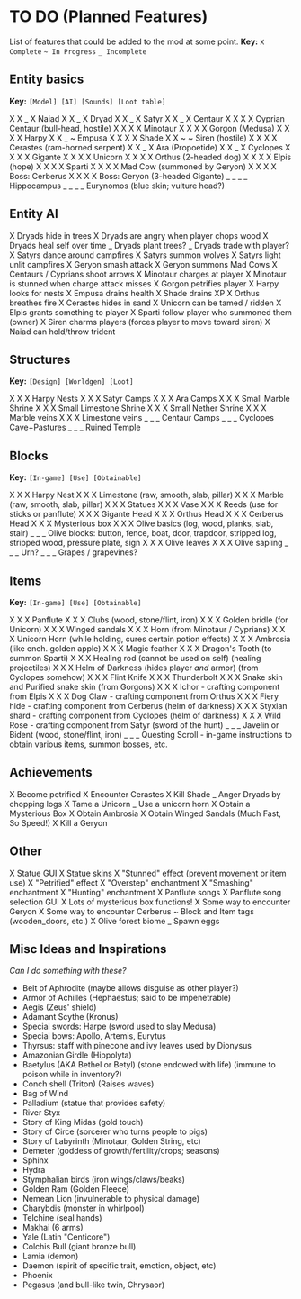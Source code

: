 # TO DO (Planned Features)

List of features that could be added to the mod at some point.
__Key:__
`X Complete` `~ In Progress` `_ Incomplete`

## Entity basics

__Key:__
`[Model] [AI] [Sounds] [Loot table]`

X X _ X Naiad
X X _ X Dryad
X X _ X Satyr
X X _ X Centaur
X X X X Cyprian Centaur (bull-head, hostile)
X X X X Minotaur
X X X X Gorgon (Medusa)
X X X X Harpy
X X _ ~ Empusa
X X X X Shade
X X ~ ~ Siren (hostile)
X X X X Cerastes (ram-horned serpent)
X X _ X Ara (Propoetide)
X X _ X Cyclopes
X X X X Gigante
X X X X Unicorn
X X X X Orthus (2-headed dog)
X X X X Elpis (hope)
X X X X Sparti
X X X X Mad Cow (summoned by Geryon)
X X X X Boss: Cerberus
X X X X Boss: Geryon (3-headed Gigante)
_ _ _ _ Hippocampus
_ _ _ _ Eurynomos (blue skin; vulture head?)


## Entity AI

X Dryads hide in trees
X Dryads are angry when player chops wood
X Dryads heal self over time
_ Dryads plant trees?
_ Dryads trade with player?
X Satyrs dance around campfires
X Satyrs summon wolves
X Satyrs light unlit campfires
X Geryon smash attack
X Geryon summons Mad Cows
X Centaurs / Cyprians shoot arrows
X Minotaur charges at player
X Minotaur is stunned when charge attack misses
X Gorgon petrifies player
X Harpy looks for nests
X Empusa drains health
X Shade drains XP
X Orthus breathes fire
X Cerastes hides in sand
X Unicorn can be tamed / ridden
X Elpis grants something to player
X Sparti follow player who summoned them (owner)
X Siren charms players (forces player to move toward siren)
X Naiad can hold/throw trident

## Structures

__Key:__
`[Design] [Worldgen] [Loot]`

X X X Harpy Nests
X X X Satyr Camps
X X X Ara Camps
X X X Small Marble Shrine
X X X Small Limestone Shrine
X X X Small Nether Shrine
X X X Marble veins
X X X Limestone veins
_ _ _ Centaur Camps
_ _ _ Cyclopes Cave+Pastures
_ _ _ Ruined Temple

## Blocks

__Key:__
`[In-game] [Use] [Obtainable]`

X X X Harpy Nest
X X X Limestone (raw, smooth, slab, pillar)
X X X Marble (raw, smooth, slab, pillar)
X X X Statues
X X X Vase
X X X Reeds (use for sticks or panflute)
X X X Gigante Head
X X X Orthus Head
X X X Cerberus Head
X X X Mysterious box
X X X Olive basics (log, wood, planks, slab, stair)
_ _ _ Olive blocks: button, fence, boat, door, trapdoor, stripped log, stripped wood, pressure plate, sign
X X X Olive leaves
X X X Olive sapling
_ _ _ Urn?
_ _ _ Grapes / grapevines?

## Items

__Key:__
`[In-game] [Use] [Obtainable]`

X X X Panflute
X X X Clubs (wood, stone/flint, iron)
X X X Golden bridle (for Unicorn)
X X X Winged sandals
X X X Horn (from Minotaur / Cyprians)
X X X Unicorn Horn (while holding, cures certain potion effects)
X X X Ambrosia (like ench. golden apple)
X X X Magic feather
X X X Dragon's Tooth (to summon Sparti)
X X X Healing rod (cannot be used on self) (healing projectiles)
X X X Helm of Darkness (hides player _and_ armor) (from Cyclopes somehow)
X X X Flint Knife
X X X Thunderbolt
X X X Snake skin and Purified snake skin (from Gorgons)
X X X Ichor - crafting component from Elpis
X X X Dog Claw - crafting component from Orthus
X X X Fiery hide - crafting component from Cerberus (helm of darkness)
X X X Styxian shard - crafting component from Cyclopes (helm of darkness)
X X X Wild Rose - crafting component from Satyr (sword of the hunt)
_ _ _ Javelin or Bident (wood, stone/flint, iron)
_ _ _ Questing Scroll - in-game instructions to obtain various items, summon bosses, etc.

## Achievements

X Become petrified
X Encounter Cerastes
X Kill Shade
_ Anger Dryads by chopping logs
X Tame a Unicorn
_ Use a unicorn horn
X Obtain a Mysterious Box
X Obtain Ambrosia
X Obtain Winged Sandals (Much Fast, So Speed!)
X Kill a Geryon

## Other

X Statue GUI
X Statue skins
X "Stunned" effect (prevent movement or item use)
X "Petrified" effect
X "Overstep" enchantment
X "Smashing" enchantment
X "Hunting" enchantment
X Panflute songs
X Panflute song selection GUI
X Lots of mysterious box functions!
X Some way to encounter Geryon
X Some way to encounter Cerberus
~ Block and Item tags (wooden_doors, etc.)
X Olive forest biome
_ Spawn eggs

## Misc Ideas and Inspirations

_Can I do something with these?_

- Belt of Aphrodite (maybe allows disguise as other player?)
- Armor of Achilles (Hephaestus; said to be impenetrable)
- Aegis (Zeus' shield)
- Adamant Scythe (Kronus)
- Special swords: Harpe (sword used to slay Medusa)
- Special bows: Apollo, Artemis, Eurytus
- Thyrsus: staff with pinecone and ivy leaves used by Dionysus
- Amazonian Girdle (Hippolyta)
- Baetylus (AKA Bethel or Betyl) (stone endowed with life) (immune to poison while in inventory?)
- Conch shell (Triton) (Raises waves)
- Bag of Wind
- Palladium (statue that provides safety)
- River Styx
- Story of King Midas (gold touch)
- Story of Circe (sorcerer who turns people to pigs)
- Story of Labyrinth (Minotaur, Golden String, etc)
- Demeter (goddess of growth/fertility/crops; seasons)
- Sphinx
- Hydra
- Stymphalian birds (iron wings/claws/beaks)
- Golden Ram (Golden Fleece)
- Nemean Lion (invulnerable to physical damage)
- Charybdis (monster in whirlpool)
- Telchine (seal hands)
- Makhai (6 arms)
- Yale (Latin "Centicore")
- Colchis Bull (giant bronze bull)
- Lamia (demon)
- Daemon (spirit of specific trait, emotion, object, etc)
- Phoenix
- Pegasus (and bull-like twin, Chrysaor)
